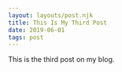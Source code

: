 ```yaml
---
layout: layouts/post.njk
title: This Is My Third Post
date: 2019-06-01
tags: post
---
```

This is the third post on my blog.
